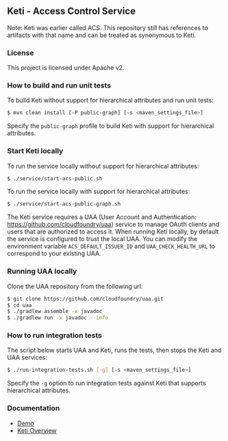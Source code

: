 ## Keti - Access Control Service

Note: Keti was earlier called ACS. This repository still has references to artifacts with that name and can be treated as synonymous to Keti.

### License

This project is licensed under Apache v2.

### How to build and run unit tests

To build Keti without support for hierarchical attributes and run unit tests:

```bash
$ mvn clean install [-P public-graph] [-s <maven_settings_file>]
```

Specify the `public-graph` profile to build Keti with support for hierarchical attributes.

### Start Keti locally

To run the service locally without support for hierarchical attributes:

```bash
$ ./service/start-acs-public.sh
```

To run the service locally with support for hierarchical attributes:

```bash
$ ./service/start-acs-public-graph.sh
```

The Keti service requires a UAA (User Account and Authentication: https://github.com/cloudfoundry/uaa) service to manage OAuth clients and users that are authorized to access it. When running Keti locally, by default the service is configured to trust the local UAA. You can modify the environment variable `ACS_DEFAULT_ISSUER_ID` and `UAA_CHECK_HEALTH_URL` to correspond to your existing UAA.

### Running UAA locally

Clone the UAA repository from the following url:

```bash
$ git clone https://github.com/cloudfoundry/uaa.git
$ cd uaa
$ ./gradlew assemble -x javadoc
$ ./gradlew run -x javadoc --info
```

### How to run integration tests

The script below starts UAA and Keti, runs the tests, then stops the Keti and UAA services:

```bash
$ ./run-integration-tests.sh [-g] [-s <maven_settings_file>]
```

Specify the `-g` option to run integration tests against Keti that supports hierarchical attributes.

### Documentation
* [Demo](docs/keti-demo.org)
* [Keti Overview](https://www.linkedin.com/pulse/eclipse-keti-cloud-native-authorization-service-sanjeev-chopra/)

